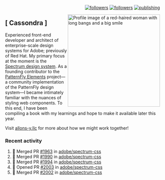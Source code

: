 <p align="right"><a rel="me" href="https://front-end.social/@castastrophe">
    <img alt="followers" title="Follow me on Mastodon" src="https://img.shields.io/mastodon/follow/109297102751309835?domain=https%3A%2F%2Ffront-end.social&label=Follow&logo=mastodon&logoColor=white&style=for-the-badge&labelColor=008080&color=006969"/></a>
  <a href="https://codepen.io/castastrophe/">
    <img alt="followers" title="Follow me on CodePen" src="https://img.shields.io/badge/16-1?color=640464&labelColor=7c007c&style=for-the-badge&logo=codepen&label=Follow"/></a>
<a href="https://castastrophe.medium.com/">
    <img alt="publishing" title="View articles on Medium" src="https://img.shields.io/badge/107-1?color=666&labelColor=444&label=subscribe&logo=medium&logoColor=white&style=for-the-badge"/></a>
    </p>
    
<img align="right" src="https://user-images.githubusercontent.com/1840295/209837133-f6b4d7a5-2117-4634-83b8-a635fb49a96a.png" height="300" alt="Profile image of a red-haired woman with long bangs and a big smile">

## [&nbsp;Cassondra&nbsp;]
    
Experienced front-end developer and architect of enterprise-scale design systems for Adobe; previously of Red Hat. My primary focus at the moment is the [Spectrum design system](https://github.com/adobe/spectrum-css). As a founding contributor to the [PatternFly&nbsp;Elements](https://github.com/patternfly/patternfly-elements) project&mdash;a community implementation of the PatternFly design system&mdash;I became intimately familiar with the nuances of styling web components. To this end, I have been compiling a book with my learnings and hope to make it available later this year.

Visit [allons-y.llc](http://allons-y.llc/) for more about how we might work together!

### Recent activity

<!--START_SECTION:activity-->
1. 🎉 Merged PR [#1963](https://github.com/adobe/spectrum-css/pull/1963) in [adobe/spectrum-css](https://github.com/adobe/spectrum-css)
2. 🎉 Merged PR [#1990](https://github.com/adobe/spectrum-css/pull/1990) in [adobe/spectrum-css](https://github.com/adobe/spectrum-css)
3. 🎉 Merged PR [#1994](https://github.com/adobe/spectrum-css/pull/1994) in [adobe/spectrum-css](https://github.com/adobe/spectrum-css)
4. 💪 Opened PR [#2003](https://github.com/adobe/spectrum-css/pull/2003) in [adobe/spectrum-css](https://github.com/adobe/spectrum-css)
5. 🎉 Merged PR [#2002](https://github.com/adobe/spectrum-css/pull/2002) in [adobe/spectrum-css](https://github.com/adobe/spectrum-css)
<!--END_SECTION:activity-->
